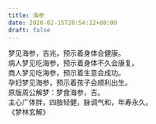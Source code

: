 ```yaml
---
title: 海参
date: 2020-02-15T20:54:12+08:00
draft: false
---
```


梦见海参，吉兆，预示着身体会健康。<br>
病人梦见吃海参，预示着身体不久会康复。<br>
商人梦见吃海参，预示着生意会成功。<br>
孕妇梦见海参，预示着孩子会顺利出生。<br>
原版周公解梦：梦食海参，吉。<br>
主心广体胖，四肢轻健，脉调气和，年寿永久。<br>
《梦林玄解》